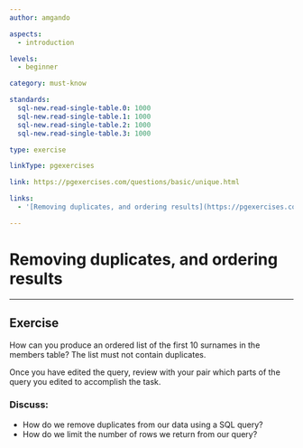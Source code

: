 ```yaml
---
author: amgando

aspects:
  - introduction

levels:
  - beginner

category: must-know

standards:
  sql-new.read-single-table.0: 1000
  sql-new.read-single-table.1: 1000
  sql-new.read-single-table.2: 1000
  sql-new.read-single-table.3: 1000

type: exercise

linkType: pgexercises

link: https://pgexercises.com/questions/basic/unique.html

links:
  - '[Removing duplicates, and ordering results](https://pgexercises.com/questions/basic/unique.html){documentation}'

---
```


# Removing duplicates, and ordering results

---
## Exercise

How can you produce an ordered list of the first 10 surnames in the members table? The list must not contain duplicates.

Once you have edited the query, review with your pair which parts of the query you edited to accomplish the task.

### Discuss:
- How do we remove duplicates from our data using a SQL query?
- How do we limit the number of rows we return from our query?
